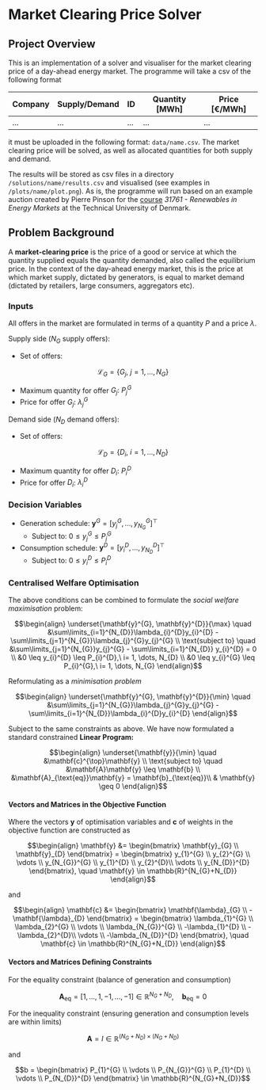 # Market Clearing Price Solver

## Project Overview

This is an implementation of a solver and visualiser for the market clearing price of a day-ahead energy market. The programme will take a csv of the following format

| Company | Supply/Demand | ID  | Quantity [MWh] | Price [€/MWh] |
| ------- | ------------- | --- | -------------- | ------------- |
| ...     | ...           | ... | ...            | ...           |

it must be uploaded in the following format: `data/name.csv`. The market clearing price will be solved, as well as allocated quantities for both supply and demand.

The results will be stored as csv files in a directory `/solutions/name/results.csv` and visualised (see examples in `/plots/name/plot.png`). As is, the programme will run based on an example auction created by Pierre Pinson for the [course](http://pierrepinson.com/index.php/teaching/) *31761 - Renewables in Energy Markets* at the Technical University of Denmark.

## Problem Background

A **market-clearing price** is the price of a good or service at which the quantity supplied equals the quantity demanded, also called the equilibrium price. In the context of the day-ahead energy market, this is the price at which market supply, dictated by generators, is equal to market demand (dictated by retailers, large consumers, aggregators etc).
### Inputs

All offers in the market are formulated in terms of a quantity $P$ and a price $\lambda$.

Supply side ($N_{G}$ supply offers):
- Set of offers: 
```math
\mathcal{L}_{G} = \left\{G_{j}, \ j = 1, \dots, N_{G}\right\}
```

- Maximum quantity for offer $G_{j}:$ $P_{j}^{G}$
- Price for offer $G_{j}$: $\lambda_{j}^{G}$

Demand side ($N_{D}$ demand offers):
- Set of offers:
```math
\mathcal{L}_{D} = \left\{ D_{i}, \ i = 1, \dots, N_{D} \right\}
```
- Maximum quantity for offer $D_{i}:$ $P_{i}^{D}$
- Price for offer $D_{i}$: $\lambda_{i}^{D}$

### Decision Variables

- Generation schedule: $\mathbf{y}^{G} = \left[y_{j}^{G}, \dots, y_{N_{G}}^{G}\right]^{\top}$
	- Subject to: $0 \leq y_{j}^{G} \leq P_{j}^{G}$
- Consumption schedule: $\mathbf{y}^{D} = \left[y_{i}^{D}, \dots, y_{N_{D}}^{D}\right]^{\top}$
	- Subject to: $0 \leq y_{i}^{D} \leq P_{i}^{D}$
### Centralised Welfare Optimisation

The above conditions can be combined to formulate the *social welfare maximisation* problem:

```math
\begin{align}
\underset{\mathbf{y}^{G}, \mathbf{y}^{D}}{\max} \quad &\sum\limits_{i=1}^{N_{D}}\lambda_{i}^{D}y_{i}^{D} - \sum\limits_{j=1}^{N_{G}}\lambda_{j}^{G}y_{j}^{G} \\
\text{subject to} \quad &\sum\limits_{j=1}^{N_{G}}y_{j}^{G} - \sum\limits_{i=1}^{N_{D}} y_{i}^{D} = 0 \\
&0 \leq y_{i}^{D} \leq P_{i}^{D},\ i= 1, \dots, N_{D} \\
&0 \leq y_{i}^{G} \leq P_{i}^{G},\ i= 1, \dots, N_{G}
\end{align}
```

Reformulating as a *minimisation problem*
```math
\begin{align}
\underset{\mathbf{y}^{G}, \mathbf{y}^{D}}{\min} \quad &\sum\limits_{j=1}^{N_{G}}\lambda_{j}^{G}y_{j}^{G} - \sum\limits_{i=1}^{N_{D}}\lambda_{i}^{D}y_{i}^{D} 
\end{align}
```
Subject to the same constraints as above. We have now formulated a standard constrained **Linear Program:**

```math
\begin{align}
\underset{\mathbf{y}}{\min} \quad &\mathbf{c}^{\top}\mathbf{y} \\
\text{subject to} \quad &\mathbf{A}\mathbf{y} \leq \mathbf{b} \\
&\mathbf{A}_{\text{eq}}\mathbf{y} = \mathbf{b}_{\text{eq}}\\
& \mathbf{y} \geq 0
\end{align}
```

#### Vectors and Matrices in the Objective Function
Where the vectors $\mathbf{y}$ of optimisation variables and $\mathbf{c}$ of weights in the objective function are constructed as
```math
\begin{align}
\mathbf{y} &= \begin{bmatrix} \mathbf{y}_{G} \\ \mathbf{y}_{D} \end{bmatrix} = \begin{bmatrix} y_{1}^{G} \\ y_{2}^{G} \\ \vdots \\ y_{N_{G}}^{G} \\ y_{1}^{D} \\ y_{2}^{D}\\ \vdots \\ y_{N_{D}}^{D} \end{bmatrix}, \quad \mathbf{y} \in \mathbb{R}^{N_{G}+N_{D}}
\end{align}
```
and 
```math
\begin{align}
\mathbf{c} &= \begin{bmatrix} \mathbf{\lambda}_{G} \\ -\mathbf{\lambda}_{D} \end{bmatrix} = \begin{bmatrix} \lambda_{1}^{G} \\ \lambda_{2}^{G} \\ \vdots \\ \lambda_{N_{G}}^{G} \\ -\lambda_{1}^{D} \\ -\lambda_{2}^{D}\\ \vdots \\ -\lambda_{N_{D}}^{D} \end{bmatrix}, \quad \mathbf{c} \in \mathbb{R}^{N_{G}+N_{D}}
\end{align}
```

#### Vectors and Matrices Defining Constraints

For the equality constraint (balance of generation and consumption)

```math
\mathbf{A}_{\text{eq}} = \left[1, \dots, 1, -1, \dots, -1\right] \in \mathbb{R}^{N_{G}+N_{D}}, \quad \mathbf{b}_{\text{eq}} = 0
```

For the inequality constraint (ensuring generation and consumption levels are within limits)
```math
\mathbf{A} = I \in \mathbb{R}^{\left( N_{G}+N_{D} \right) \times \left( N_{G}+N_{D} \right)}
```
and 
```math
b = \begin{bmatrix} P_{1}^{G} \\ \vdots \\ P_{N_{G}}^{G} \\ P_{1}^{D} \\ \vdots \\ P_{N_{D}}^{D} \end{bmatrix} \in \mathbb{R}^{N_{G}+N_{D}}
```
